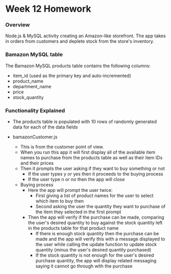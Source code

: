 # Week 12 Homework

### Overview

Node.js & MySQL activity creating an Amazon-like storefront. The app takes in orders from customers and deplete stock from the store's inventory.

### Bamazon MySQL table

The Bamazon MySQL products table contains the following columns:

   * item_id (used as the primary key and auto-incremented)
   * product_name   
   * department_name
   * price
   * stock_quantity

### Functionality Explained

* The products table is populated with 10 rows of randomly generated data for each of the data fields

* bamazonCustomer.js
    * This is from the customer point of view.
    * When you run this app it will first display all of the available item names to purchase from the products table as well as their item IDs and their prices
    * Then it prompts the user asking if they want to buy something or not
        * If the user types y or yes then it proceeds to the buying process
        * If the user type n or no then the app will close
    * Buying process
        * Here the app will prompt the user twice:
            * First giving a list of product names for the user to select which item to buy then
            * Second asking the user the quantity they want to purchase of the item they selected in the first prompt
        * Then the app will verify if the purchase can be made, comparing the user's desired quantity to buy against the stock quantity left in the products table for that product name
            * If there is enough stock quantity then the purchase can be made and the app will verify this with a message displayed to the user while calling the update function to update stock quantity (minus the user's desired quantity purchased)
            * If the stock quantity is not enough for the user's desired purchase quantity, the app will display related messaging saying it cannot go through with the purchase